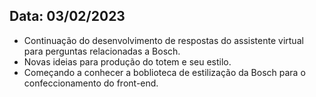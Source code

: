 ## Data: 03/02/2023

- Continuação do desenvolvimento de respostas do assistente virtual para perguntas relacionadas a Bosch.
- Novas ideias para produção do totem e seu estilo.
- Começando a conhecer a boblioteca de estilização da Bosch para o confeccionamento do front-end.